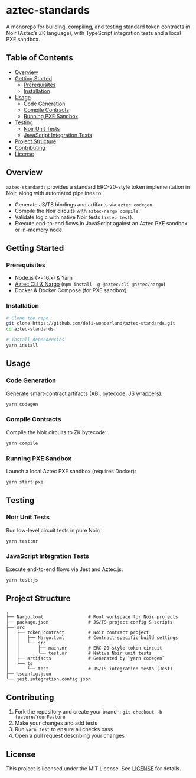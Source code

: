 # aztec-standards

A monorepo for building, compiling, and testing standard token contracts in Noir (Aztec’s ZK language), with TypeScript integration tests and a local PXE sandbox.

## Table of Contents
- [Overview](#overview)
- [Getting Started](#getting-started)
  - [Prerequisites](#prerequisites)
  - [Installation](#installation)
- [Usage](#usage)
  - [Code Generation](#code-generation)
  - [Compile Contracts](#compile-contracts)
  - [Running PXE Sandbox](#running-pxe-sandbox)
- [Testing](#testing)
  - [Noir Unit Tests](#noir-unit-tests)
  - [JavaScript Integration Tests](#javascript-integration-tests)
- [Project Structure](#project-structure)
- [Contributing](#contributing)
- [License](#license)

## Overview

`aztec-standards` provides a standard ERC-20-style token implementation in Noir, along with automated pipelines to:

- Generate JS/TS bindings and artifacts via `aztec codegen`.
- Compile the Noir circuits with `aztec-nargo compile`.
- Validate logic with native Noir tests (`aztec test`).
- Execute end-to-end flows in JavaScript against an Aztec PXE sandbox or in-memory node.

## Getting Started

### Prerequisites

- Node.js (>=16.x) & Yarn
- [Aztec CLI & Nargo](https://docs.aztec.network/) (`npm install -g @aztec/cli @aztec/nargo`)
- Docker & Docker Compose (for PXE sandbox)

### Installation

```bash
# Clone the repo
git clone https://github.com/defi-wonderland/aztec-standards.git
cd aztec-standards

# Install dependencies
yarn install
```

## Usage

### Code Generation

Generate smart-contract artifacts (ABI, bytecode, JS wrappers):
```bash
yarn codegen
```

### Compile Contracts

Compile the Noir circuits to ZK bytecode:
```bash
yarn compile
```

### Running PXE Sandbox

Launch a local Aztec PXE sandbox (requires Docker):
```bash
yarn start:pxe
```

## Testing

### Noir Unit Tests

Run low-level circuit tests in pure Noir:
```bash
yarn test:nr
```

### JavaScript Integration Tests

Execute end-to-end flows via Jest and Aztec.js:
```bash
yarn test:js
```

## Project Structure

```text
.
├── Nargo.toml                 # Root workspace for Noir projects
├── package.json               # JS/TS project config & scripts
├── src
│   ├── token_contract         # Noir contract project
│   │   ├── Nargo.toml         # Contract-specific build settings
│   │   └── src
│   │       ├── main.nr        # ERC-20-style token circuit
│   │       └── test.nr        # Native Noir unit tests
│   ├── artifacts              # Generated by `yarn codegen`
│   └── ts
│       └── test               # JS/TS integration tests (Jest)
├── tsconfig.json
└── jest.integration.config.json
```

## Contributing

1. Fork the repository and create your branch: `git checkout -b feature/YourFeature`
2. Make your changes and add tests
3. Run `yarn test` to ensure all checks pass
4. Open a pull request describing your changes

## License

This project is licensed under the MIT License. See [LICENSE](LICENSE) for details.
